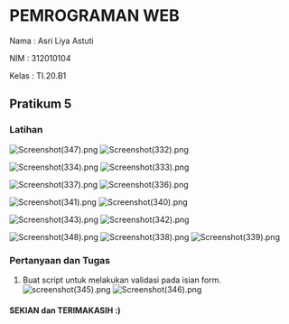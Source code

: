 # PEMROGRAMAN WEB
Nama    : Asri Liya Astuti

NIM     : 312010104

Kelas   : TI.20.B1

## Pratikum 5

### Latihan

![Screenshot(347).png](https://github.com/asriliya/Lab5Web/blob/main/ss/Screenshot%20(347).png)
![Screenshot(332).png](https://github.com/asriliya/Lab5Web/blob/main/ss/Screenshot%20(332).png)

![Screenshot(334).png](https://github.com/asriliya/Lab5Web/blob/main/ss/Screenshot%20(334).png)
![Screenshot(333).png](https://github.com/asriliya/Lab5Web/blob/main/ss/Screenshot%20(333).png)

![Screenshot(337).png](https://github.com/asriliya/Lab5Web/blob/main/ss/Screenshot%20(337).png)
![Screenshot(336).png](https://github.com/asriliya/Lab5Web/blob/main/ss/Screenshot%20(336).png)

![Screenshot(341).png](https://github.com/asriliya/Lab5Web/blob/main/ss/Screenshot%20(341).png)
![Screenshot(340).png](https://github.com/asriliya/Lab5Web/blob/main/ss/Screenshot%20(340).png)

![Screenshot(343).png](https://github.com/asriliya/Lab5Web/blob/main/ss/Screenshot%20(343).png)
![Screenshot(342).png](https://github.com/asriliya/Lab5Web/blob/main/ss/Screenshot%20(342).png)

![Screenshot(348).png](https://github.com/asriliya/Lab5Web/blob/main/ss/Screenshot%20(348).png)
![Screenshot(338).png](https://github.com/asriliya/Lab5Web/blob/main/ss/Screenshot%20(338).png)
![Screenshot(339).png](https://github.com/asriliya/Lab5Web/blob/main/ss/Screenshot%20(339).png)


### Pertanyaan dan Tugas 
1. Buat script untuk melakukan validasi pada isian form. 
![screenshot(345).png](https://github.com/asriliya/Lab5Web/blob/main/ss/Screenshot%20(345).png)
![Screenshot(346).png](https://github.com/asriliya/Lab5Web/blob/main/ss/Screenshot%20(346).png)

#### SEKIAN dan TERIMAKASIH :)
